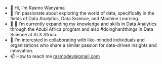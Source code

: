 - 👋 Hi, I’m Rasmo Wanyama
- 👀 I’m passionate about exploring the world of data, specifically in the fields of Data Analytics, Data Science, and Machine Learning.
- 🌱 🌱 I’m currently expanding my knowledge and skills in Data Analytics through the Azubi Africa program and also #doinghardthings in Data Science at ALX Africa.
- 💞️ I’m interested in collaborating with like-minded individuals and organizations who share a similar passion for data-driven insights and innovation.
- 📫 How to reach me rasmodev@gmail.com
